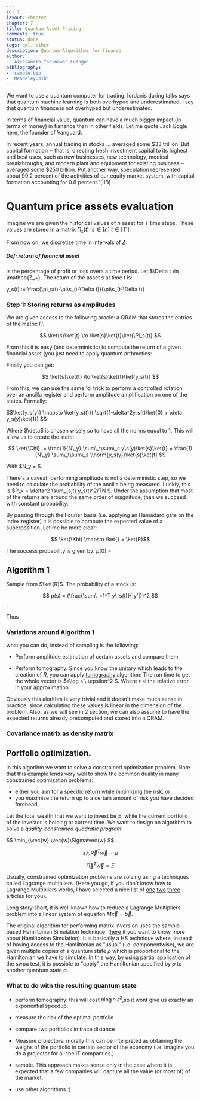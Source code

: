 ```yaml
---
id: 1
layout: chapter
chapter: 7 
title: Quantum Asset Pricing
comments: true 
status: done 
tags: qml, other 
description: Quantum Algorithms for finance
author:
- 'Alessandro “Scinawa” Luongo'
bibliography:
- 'sample.bib'
- 'Mendeley.bib'
---
```


We want to use a quantum computer for trading. Iordanis during talks says that quantum machine learning is both overhyped and underestimated. I say that quantum finance is not overhyped but underestimated.

In terms of financial value, quantum can have a much bigger impact (in terms of money) in fianance than in other fields. Let me quote Jack Bogle here, the founder of Vanguard:

In recent years, annual trading in stocks ... averaged some $33 trillion. But capital formation ‐‐ that is, directing fresh investment capital to its highest and best uses, such as new businesses, new technology, medical breakthroughs, and modern plant and equipment for existing business ‐‐ averaged some $250 billion. Put another way, speculation represented about 99.2 percent of the activities of our equity market system, with capital formation accounting for 0.8 percent."[JB]

# Quantum price assets evaluation


Imagine we are given the historical values of $n$ asset for $T$ time steps. These values are stored in a matrix $\Pi_s(t)$. $s \in [n]$ $t \in [T']$.

From now on, we discretize time in intervals of $\Delta$.

##### Def: return of financial asset 
Is the percentage of profit or loss overa a time period. Let $\Delta t \in \mathbb{Z_+}. The return of the asset $s$ at time $t$ is:

y_s(t) := \frac{\pi\_s(t)-\pi\s_(t-\Delta t)}{\pi\s_(t-\Delta t)}



### Step 1: Storing returns as amplitudes

We are given access to the following oracle: a QRAM that stores the entries of the matrix $\Pi$.

$$ \ket{s}\ket{t} \to \ket{s}\ket{t}\ket{\Pi_s(t)} $$

From this it is easy (and deterministic) to compute the return of a given financial asset (you just need to apply quantum arthmetics:

$$ $$

Finally you can get:

$$ \ket{s}\ket{t} \to \ket{s}\ket{t}\ket{y_s(t)} $$

From this, we can use the same 'ol trick to perform a controlled rotation over an ancilla register and perform amplitude amplification on one  of the states. Formally:

$$\ket{y\_s(y)} \mapsto \ket{y\_s(t)}( \sqrt{1-\delta^2y\_s(t)\ket{0} + \deta y\_s(y)\ket{1}) $$

Where $\deta$ is chosen wisely so to have all the norms equal to 1. This will allow us to create the state:

$$ \ket{\Chi} := \frac{1}{N\_y} \sum\_t\sum\_s y\s(y)\ket{s}\ket{t} = \frac{1}{N\_y} \sum\_t\sum\_s \\norm{y_s(y)}\ket{s}\ket{t} $$


With $N\_y = $.


There's a caveat: performing amplitude is not a deterministic step, so we need to calculate the probability of the ancilla being measured. Luckly, this is $P_x = \delta^2 \sum\_{s,t} y\_s(t)^2/TN $.
Under the assumption that most of the returns are around the same order of magnitude, than we succeed with constant probability. 

By passing through the Fourier basis (i.e. applying an Hamadard gate on the index register) it is possible to compute the expected value of a superposition. Let me be more clear:

$$ \ket{\Xhi} \mapsto \ket{}    = \ket{R}$$

The success probability is given by: $p(0):=$


## Algorithm 1
Sample from $\ket{R}$. The probability of a stock is:

$$ p(s) = (\frac{\sum\_=1^T y\_s(t)}{|y'|})^2 $$.

Thus

### Variations around Algorithm 1
what you can do, instead of sampling is the following:

- Perform amplitude estimation of certain assets and compare them

- Perform tomography. Since you know the unitary which leads to the creation of $R$, you can apply [tomography](tomogrpahy) algorithm: The run time to get the whole vector is $s\log s \ \epsilon^2 $. Where $\epsilon$ si the relative error in your approximation. 

Obviously this alorithm is very trivial and it doesn't make much sense in practice, since calculating these values is linear in the dimension of the problem. Also, as we will see in 2 section, we can also assume to have the expected returns already precomputed and stored into a QRAM. 


### Covariance matrix as density matrix





## Portfolio optimization. 
In this algorihm we want to solve a constrained optimization problem. Note that this example lends very well to show the common duality in many constrained optimization problems:
- either you aim for a specific return while minimizing the risk, or
- you maximize the return up to a certain amount of risk you have decided forehead. 

Let the total wealth that we want to invest be $\Xi$, while the current portfolio of the investor is holding at current time. We want to design an algorithm to solve a *quality-constrained quadratic program*:

$$ \min_{\vec{w} \vec{w}\Sigma\vec{w} $$
 
$$\text{s.t.} \vec{R}^T \vec{w} = \mu $$

$$ \vec{\Pi}^T\vec{w} = \Xi $$ 


Usually, constrained optimization problems are solving using a techniques called Lagrange multipliers. (Here you go, if you don't know how to Lagrange Multipliers works, I have selected a nice list of [one]() [two]() [three]() articles for you).

Long story short, it is well known how to reduce a Lagrange Multipliers problem into a linear system of equaiton $M\vec{x}=\vec{b}$.






The original algorithm for performing matrix inversion uses the sample-based Hamiltonian Simulation technique. ([here](hamiltonian) if you want to know more about Hamiltonian Simulation). It is basically a HS technique where, instead of having access to the Hamiltonian as "usual" (i.e. componentwise), we are given multiple copies of a quantum state $\rho$ which is proportional to the Hamiltonian we have to simulate. In this way, by using partial application of the swpa test, it is possible to "apply" the Hamiltonian specified by $\rho$ to another quantum state $\sigma$. 



### What to do with the resulting quantum state 

- perform tomography: this will cost $n\log n \ \epsilon^2$,so it wont give us exactly an exponential speedup.

- measure the risk of the optimal portfolio

- compare two portfolios in trace distance

- Measure projectors: morally this can be interpreted as obtaining the weighs of the portfolio in certain sector of the economy (i.e. imagine you do a projector for all the IT companties.)

- sample. This approach makes sense only in the case where it is expected that a few companies will capture all the value (or most of) of the market.

- use other algorithms :) 



